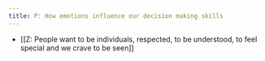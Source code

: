 ```yaml
---
title: P: How emotions influence our decision making skills
---
```


- [[Z: People want to be individuals, respected, to be understood, to feel special and we crave to be seen]]
